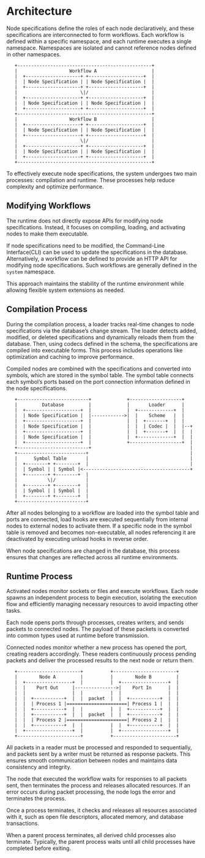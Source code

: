 # Architecture

Node specifications define the roles of each node declaratively, and these specifications are interconnected to form workflows. Each workflow is defined within a specific namespace, and each runtime executes a single namespace. Namespaces are isolated and cannot reference nodes defined in other namespaces.

```plantext
   +-------------------------------------------------+
   |                   Workflow A                    |
   |  +--------------------+ +--------------------+  |
   |  | Node Specification | | Node Specification |  |
   |  +--------------------+ +--------------------+  |
   |                       \|/                       |
   |  +--------------------+ +--------------------+  |
   |  | Node Specification | | Node Specification |  |
   |  +--------------------+ +--------------------+  |
   +-------------------------------------------------+
   |                   Workflow B                    |
   |  +--------------------+ +--------------------+  |
   |  | Node Specification | | Node Specification |  |
   |  +--------------------+ +--------------------+  |
   |                       \|/                       |
   |  +--------------------+ +--------------------+  |
   |  | Node Specification | | Node Specification |  |
   |  +--------------------+ +--------------------+  |
   +-------------------------------------------------+
```

To effectively execute node specifications, the system undergoes two main processes: compilation and runtime. These processes help reduce complexity and optimize performance.

## Modifying Workflows

The runtime does not directly expose APIs for modifying node specifications. Instead, it focuses on compiling, loading, and activating nodes to make them executable.

If node specifications need to be modified, the Command-Line Interface(CLI) can be used to update the specifications in the database. Alternatively, a workflow can be defined to provide an HTTP API for modifying node specifications. Such workflows are generally defined in the `system` namespace.

This approach maintains the stability of the runtime environment while allowing flexible system extensions as needed.

## Compilation Process

During the compilation process, a loader tracks real-time changes to node specifications via the database’s change stream. The loader detects added, modified, or deleted specifications and dynamically reloads them from the database. Then, using codecs defined in the schema, the specifications are compiled into executable forms. This process includes operations like optimization and caching to improve performance.

Compiled nodes are combined with the specifications and converted into symbols, which are stored in the symbol table. The symbol table connects each symbol’s ports based on the port connection information defined in the node specifications.

```plantext
   +--------------------------+             +-------------------+
   |         Database         |             |       Loader      |
   |  +--------------------+  |             |  +-------------+  |
   |  | Node Specification |  |------------>|  |    Scheme   |  |
   |  +--------------------+  |             |  |  +-------+  |  |
   |  | Node Specification |  |             |  |  | Codec |  |  |--+
   |  +--------------------+  |             |  |  +-------+  |  |  |
   |  | Node Specification |  |             |  +-------------+  |  |
   |  +--------------------+  |             +-------------------+  |
   +--------------------------+                                    |
   +-------------------------+                                     |
   |      Symbol Table       |                                     |
   |  +--------+ +--------+  |                                     |
   |  | Symbol | | Symbol |<---------------------------------------+
   |  +--------+ +--------+  |
   |           \|/           |
   |  +--------+ +--------+  |
   |  | Symbol | | Symbol |  |
   |  +--------+ +--------+  |
   +-------------------------+
```

After all nodes belonging to a workflow are loaded into the symbol table and ports are connected, load hooks are executed sequentially from internal nodes to external nodes to activate them. If a specific node in the symbol table is removed and becomes non-executable, all nodes referencing it are deactivated by executing unload hooks in reverse order.

When node specifications are changed in the database, this process ensures that changes are reflected across all runtime environments.

## Runtime Process

Activated nodes monitor sockets or files and execute workflows. Each node spawns an independent process to begin execution, isolating the execution flow and efficiently managing necessary resources to avoid impacting other tasks.

Each node opens ports through processes, creates writers, and sends packets to connected nodes. The payload of these packets is converted into common types used at runtime before transmission.

Connected nodes monitor whether a new process has opened the port, creating readers accordingly. These readers continuously process pending packets and deliver the processed results to the next node or return them.

```plantext
   +-----------------------+          +-----------------------+
   |        Node A         |          |        Node B         |
   |  +-----------------+  |          |  +-----------------+  |
   |  |    Port Out     |--------------->|    Port In      |  |
   |  |                 |  |          |  |                 |  |
   |  |  +-----------+  |  |  packet  |  |  +-----------+  |  |
   |  |  | Process 1 |======================| Process 1 |  |  |
   |  |  +-----------+  |  |          |  |  +-----------+  |  |
   |  |  +-----------+  |  |  packet  |  |  +-----------+  |  |
   |  |  | Process 2 |======================| Process 2 |  |  |
   |  |  +-----------+  |  |          |  |  +-----------+  |  |
   |  +-----------------+  |          |  +-----------------+  |
   +-----------------------+          +-----------------------+
```

All packets in a reader must be processed and responded to sequentially, and packets sent by a writer must be returned as response packets. This ensures smooth communication between nodes and maintains data consistency and integrity.

The node that executed the workflow waits for responses to all packets sent, then terminates the process and releases allocated resources. If an error occurs during packet processing, the node logs the error and terminates the process.

Once a process terminates, it checks and releases all resources associated with it, such as open file descriptors, allocated memory, and database transactions.

When a parent process terminates, all derived child processes also terminate. Typically, the parent process waits until all child processes have completed before exiting.
